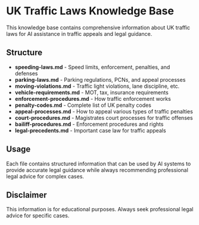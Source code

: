 # UK Traffic Laws Knowledge Base

This knowledge base contains comprehensive information about UK traffic laws for AI assistance in traffic appeals and legal guidance.

## Structure

- **speeding-laws.md** - Speed limits, enforcement, penalties, and defenses
- **parking-laws.md** - Parking regulations, PCNs, and appeal processes
- **moving-violations.md** - Traffic light violations, lane discipline, etc.
- **vehicle-requirements.md** - MOT, tax, insurance requirements
- **enforcement-procedures.md** - How traffic enforcement works
- **penalty-codes.md** - Complete list of UK penalty codes
- **appeal-processes.md** - How to appeal various types of traffic penalties
- **court-procedures.md** - Magistrates court processes for traffic offenses
- **bailiff-procedures.md** - Enforcement procedures and rights
- **legal-precedents.md** - Important case law for traffic appeals

## Usage

Each file contains structured information that can be used by AI systems to provide accurate legal guidance while always recommending professional legal advice for complex cases.

## Disclaimer

This information is for educational purposes. Always seek professional legal advice for specific cases.

